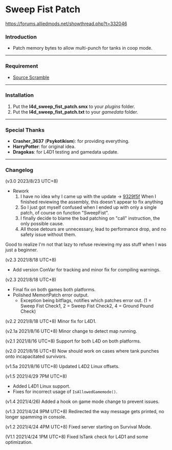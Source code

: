 # Sweep Fist Patch
https://forums.alliedmods.net/showthread.php?t=332046

### Introduction
- Patch memory bytes to allow multi-punch for tanks in coop mode.

<hr>

### Requirement
- [Source Scramble](https://forums.alliedmods.net/showthread.php?t=317175)

<hr>

### Installation
1. Put the **l4d_sweep_fist_patch.smx** to your _plugins_ folder.
2. Put the **l4d_sweep_fist_patch.txt** to your _gamedata_ folder.

<hr>

### Special Thanks
- **Crasher_3637** (**Psykotikism**): for providing everything.
- **HarryPotter**: for original idea.
- **Dragokas**: for L4D1 testing and gamedata update.

<hr>

### Changelog
(v3.0 2023/8/23 UTC+8)
- Rework
	1. I have no idea why I came up with the update -> [9329f5f](https://github.com/Target5150/MoYu_Server_Stupid_Plugins/commit/9329f5fb05f18affdc67614e5bc9dd9b95e8181b)
	When I finished reviewing the assembly, this doesn't appear to fix anything
	2. So I just got myself confused when I ended up with only a single patch, of course on function "SweepFist".
	3. I finally decide to blame the bad patching on "call" instruction, the only possible cause.
	4. All those detours are unnecessary, lead to performance drop, and no safety issue without them.

Good to realize I'm not that lazy to refuse reviewing my ass stuff when I was just a beginner.

(v2.3 2021/8/18 UTC+8)
- Add version ConVar for tracking and minor fix for compiling warnings.

(v2.3 2021/8/18 UTC+8)
- Final fix on both games both platforms.
- Polished MemortPatch error output.
  - Exception being bitflags, notifies which patches error out. (1 = Sweep Fist Check1, 2 = Sweep Fist Check2, 4 = Ground Pound Check)

(v2.2 2021/8/18 UTC+8) Minor fix for L4D1.

(v2.1a 2021/8/16 UTC+8) Minor change to detect map running.

(v2.1 2021/8/16 UTC+8) Support for both L4D on both platforms.

(v2.0 2021/8/16 UTC+8) Now should work on cases where tank punches onto incapacitated survivors.

(v1.5a 2021/8/16 UTC+8) Updated L4D2 Linux offsets.

(v1.5 2021/4/29 7PM UTC+8)
- Added L4D1 Linux support.
- Fixes for incorrect usage of `IsAllowedGamemode()`.

(v1.4 2021/4/26) Added a hook on game mode change to prevent issues.

(v1.3 2021/4/24 9PM UTC+8) Redirected the way message gets printed, no longer spamming in console.

(v1.2 2021/4/24 4PM UTC+8) Fixed server starting on Survival Mode.

(V1.1 2021/4/24 1PM UTC+8) Fixed IsTank check for L4D1 and some optimization.
